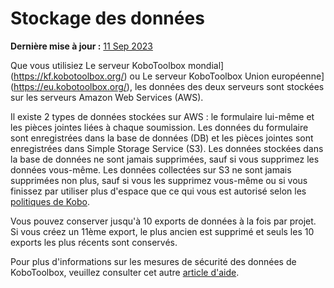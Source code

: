 # Stockage des données
**Dernière mise à jour :** <a href="https://github.com/kobotoolbox/docs/blob/592a15ee470fa144eeac9850c6b6a648c4755306/source/data_storage.md" class="reference">11 Sep 2023</a>

Que vous utilisiez Le serveur KoboToolbox mondial](https://kf.kobotoolbox.org/) ou Le serveur KoboToolbox Union européenne](https://eu.kobotoolbox.org/), les données des deux serveurs sont stockées sur les serveurs Amazon Web Services (AWS).

Il existe 2 types de données stockées sur AWS : le formulaire lui-même et les pièces jointes liées à chaque soumission. Les données du formulaire sont enregistrées dans la base de données (DB) et les pièces jointes sont enregistrées dans Simple Storage Service (S3). Les données stockées dans la base de données ne sont jamais supprimées, sauf si vous supprimez les données vous-même. Les données collectées sur S3 ne sont jamais supprimées non plus, sauf si vous les supprimez vous-même ou si vous finissez par utiliser plus d'espace que ce qui vous est autorisé selon les [politiques de Kobo](creating_account.md).

Vous pouvez conserver jusqu'à 10 exports de données à la fois par projet. Si vous créez un 11ème export, le plus ancien est supprimé et seuls les 10 exports les plus récents sont conservés.

Pour plus d'informations sur les mesures de sécurité des données de KoboToolbox, veuillez consulter cet autre [article d'aide](is_my_data_safe.md).